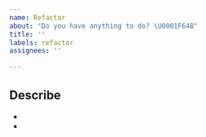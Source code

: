 ```yaml
---
name: Refactor
about: "Do you have anything to do? \U0001F64B‍️"
title: ''
labels: refactor
assignees: ''

---
```


## Describe
- <!-- 작업 내용 작성 -->
- <!-- 작업 내용 작성 -->
